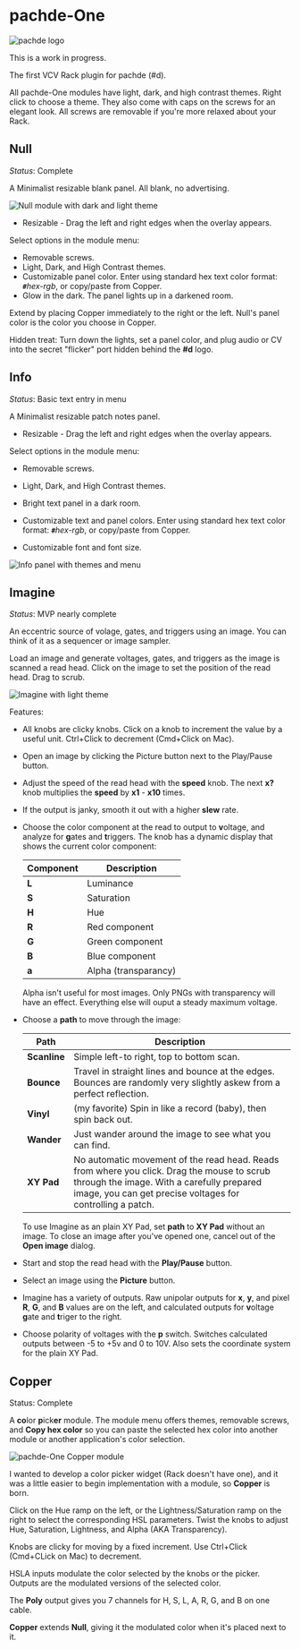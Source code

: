 # pachde-One

![pachde logo](docs/Logo.svg)

This is a work in progress.

The first VCV Rack plugin for pachde (#d).

All pachde-One modules have light, dark, and high contrast themes. Right click to choose a theme.
They also come with caps on the screws for an elegant look.
All screws are removable if you're more relaxed about your Rack.

## Null

_Status_: Complete

A Minimalist resizable blank panel. All blank, no advertising.

![Null module with dark and light theme](docs/Null.png)

- Resizable - Drag the left and right edges when the overlay appears.

Select options in the module menu:

- Removable screws.
- Light, Dark, and High Contrast themes.
- Customizable panel color. Enter using standard hex text color format: **`#`**_hex-rgb_, or copy/paste from Copper.
- Glow in the dark. The panel lights up in a darkened room.

Extend by placing Copper immediately to the right or the left.
Null's panel color is the color you choose in Copper.

Hidden treat: Turn down the lights, set a panel color, and plug audio or CV into the secret "flicker" port hidden behind the **#d** logo.

## Info

_Status_: Basic text entry in menu

A Minimalist resizable patch notes panel.

- Resizable - Drag the left and right edges when the overlay appears.

Select options in the module menu:

- Removable screws.

- Light, Dark, and High Contrast themes.

- Bright text panel in a dark room.

- Customizable text and panel colors.
Enter using standard hex text color format: **`#`**_hex-rgb_, or copy/paste from Copper.

- Customizable font and font size.

![Info panel with themes and menu](docs/Info.png)

## Imagine

_Status_: MVP nearly complete

An eccentric source of volage, gates, and triggers using an image.
You can think of it as a sequencer or image sampler.

Load an image and generate voltages, gates, and triggers as the image is scanned a read head.
Click on the image to set the position of the read head.
Drag to scrub.

![Imagine with light theme](docs/Imagine-sample.png)

Features:

- All knobs are clicky knobs.
Click on a knob to increment the value by a useful unit.
Ctrl+Click to decrement (Cmd+Click on Mac).

- Open an image by clicking the Picture button next to the Play/Pause button.

- Adjust the speed of the read head with the **speed** knob.
The next **x?** knob multiplies the **speed** by **x1** - **x10** times.

- If the output is janky, smooth it out with a higher **slew** rate.

- Choose the color component at the read to output to **v**oltage, and analyze for **g**ates and **t**riggers.
  The knob has a dynamic display that shows the current color component:

  | Component | Description |
  | -- | -- |
  | **L** | Luminance |
  | **S** | Saturation |
  | **H** | Hue |
  | **R** | Red component |
  | **G** | Green component |
  | **B** | Blue component |
  | **a** | Alpha (transparancy) |

  Alpha isn't useful for most images.
  Only PNGs with transparency will have an effect.
  Everything else will ouput a steady maximum voltage.

- Choose a **path** to move through the image:

  | Path | Description |
  | -- | -- |
  | **Scanline** | Simple left-to right, top to bottom scan. |
  | **Bounce**   | Travel in straight lines and bounce at the edges. Bounces are randomly very slightly askew from a perfect reflection. |
  | **Vinyl**    | (my favorite) Spin in like a record (baby), then spin back out. |
  | **Wander**   | Just wander around the image to see what you can find. |
  | **XY Pad**   | No automatic movement of the read head. Reads from where you click. Drag the mouse to scrub through the image. With a carefully prepared image, you can get precise voltages for controlling a patch. |

  To use Imagine as an plain XY Pad, set **path** to **XY Pad** without an image.
  To close an image after you've opened one, cancel out of the **Open image** dialog.

- Start and stop the read head with the **Play/Pause** button.

- Select an image using the **Picture** button.

- Imagine has a variety of outputs.
Raw unipolar outputs for **x**, **y**, and pixel **R**, **G**, and **B** values are on the left,
and calculated outputs for **v**oltage **g**ate and **t**riger to the right.

- Choose polarity of voltages with the **p** switch.
Switches calculated outputs between -5 to +5v and 0 to 10V.
Also sets the coordinate system for the plain XY Pad.

## Copper

Status: Complete

A **co**lor **p**ick**er** module. The module menu offers themes, removable screws, and **Copy hex color** so you can paste the selected hex color into another module or another application's color selection.

![pachde-One Copper module](docs/Copper.png)

I wanted to develop a color picker widget (Rack doesn't have one),
and it was a little easier to begin implementation with a module,
so **Copper** is born.

Click on the Hue ramp on the left, or the Lightness/Saturation ramp on the right to select the corresponding HSL parameters. Twist the knobs to adjust Hue, Saturation, Lightness, and Alpha (AKA Transparency).

Knobs are clicky for moving by a fixed increment. Use Ctrl+Click (Cmd+CLick on Mac) to decrement.

HSLA inputs modulate the color selected by the knobs or the picker.
Outputs are the modulated versions of the selected color.

The **Poly** output gives you 7 channels for H, S, L, A, R, G, and B on one cable.

**Copper** extends **Null**, giving it the modulated color when it's placed next to it.

